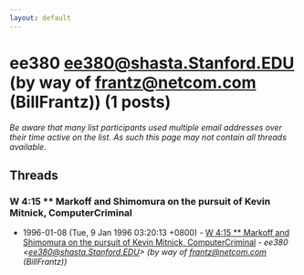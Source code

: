```yaml
---
layout: default
---
```


# ee380 <ee380@shasta.Stanford.EDU> (by way of frantz@netcom.com (BillFrantz)) (1 posts)

_Be aware that many list participants used multiple email addresses over their time active on the list. As such this page may not contain all threads available._

## Threads

### W 4:15 ** Markoff and Shimomura on the pursuit of Kevin Mitnick, ComputerCriminal
+ 1996-01-08 (Tue, 9 Jan 1996 03:20:13 +0800) - [W 4:15 ** Markoff and Shimomura on the pursuit of Kevin Mitnick, ComputerCriminal](/archive/1996/01/27e317a1ab220fee1331b9bb79a24d7d21ed69cbfde6473a0ee543ec96ebac50) - _ee380 \<ee380@shasta.Stanford.EDU\> (by way of frantz@netcom.com (BillFrantz))_

